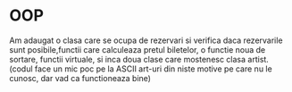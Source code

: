 # OOP
Am adaugat o clasa care se ocupa de rezervari si verifica daca rezervarile sunt posibile,functii care calculeaza pretul biletelor, o functie noua de sortare, functii virtuale, si inca doua clase care mostenesc clasa artist. (codul face un mic poc pe la ASCII art-uri din niste motive pe care nu le cunosc, dar vad ca functioneaza bine)
